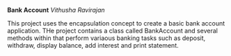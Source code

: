 **Bank Account**
*Vithusha Ravirajan*


This project uses the encapsulation concept to create a basic bank account application. THe project contains a class called BankAccount and several methods within that perform variaous banking tasks such as deposit, withdraw, display balance, add interest and print statement. 


